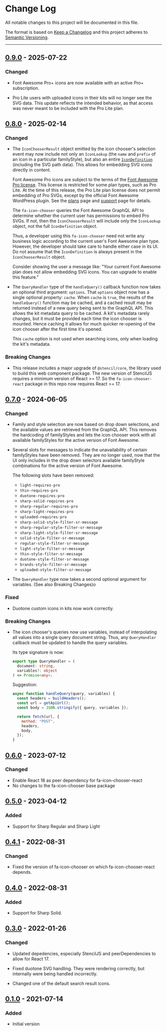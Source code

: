 # Change Log

All notable changes to this project will be documented in this file.

The format is based on [Keep a Changelog](http://keepachangelog.com/) and this project adheres to [Semantic Versioning](http://semver.org/).

---

## [0.9.0](https://github.com/FortAwesome/fa-icon-chooser/releases/tag/0.9.0) - 2025-07-22

### Changed

- Font Awesome Pro+ icons are now available with an active Pro+ subscription.

- Pro Lite users with uploaded icons in their kits will no longer see the SVG data. This update reflects the intended behavior, as that access was never meant to be included with the Pro Lite plan.

## [0.8.0](https://github.com/FortAwesome/fa-icon-chooser/releases/tag/0.8.0) - 2025-02-14

### Changed

- The `IconChooserResult` object emitted by the icon chooser's selection event may now include
  not only an `IconLookup` (the `name` and `prefix` of an icon in a particular familyStyle),
  but also an entire [`IconDefinition`](https://docs.fontawesome.com/apis/javascript/methods#findicondefinitionparams) (including the SVG path data).
  This allows for embedding SVG icons directly in content.

  Font Awesome Pro icons are subject to the terms of the [Font Awesome Pro license](https://fontawesome.com/license).
  This license is restricted for some plan types, such as Pro Lite. At the time of this release,
  the Pro Lite plan license does not permit embedding of Pro SVGs, except by the official
  Font Awesome WordPress plugin. See the [plans](https://fontawesome.com/plans) page and [support](https://fontawesome.com/support)
  page for details.

  The `fa-icon-chooser` queries the Font Awesome GraphQL API to determine whether the current user
  has permissions to embed Pro SVGs. If not, then the `IconChooserResult` will include only the
  `IconLookup` object, not the full `IconDefinition` object.

  Thus, a developer using this `fa-icon-chooser` need not write any business logic according to
  the current user's Font Awesome plan type. However, the developer should take care to handle
  either case in its UI. Do not assume that the `IconDefinition` is always present in the
  `IconChooserResult` object.

  Consider showing the user a message like: "Your current Font Awesome plan does not allow embedding SVG icons.
  You can upgrade to enable this feature."

- The `QueryHandler` type of the `handleQuery()` callback function now takes an optional third argument: `options`.
  That `options` object now has a single optional property: `cache`.
  When `cache` is `true`, the results of the `handleQuery()` function may be cached, and a cached
  result may be returned instead of a new query being sent to the GraphQL API.
  This allows the kit metadata query to be cached. A kit's metadata rarely changes, but it must be
  provided each time the icon chooser is mounted. Hence caching it allows for much quicker
  re-opening of the icon chooser after the first time it's opened.

  This `cache` option is not used when searching icons, only when loading the kit's metadata.

### Breaking Changes

- This release includes a major upgrade of `@stencil/core`, the library used to build this web component
  package. The new version of StencilJS requires a minimum version of React >= 17.
  So the `fa-icon-chooser-react` package in this repo now requires React >= 17.

## [0.7.0](https://github.com/FortAwesome/fa-icon-chooser/releases/tag/0.7.0) - 2024-06-05

### Changed

- Family and style selection are now based on drop down selections, and the available
  values are retrieved from the GraphQL API. This removes the hardcoding of familyStyles
  and lets the icon chooser work with all available familyStyles for the active version
  of Font Awesome.
- Several slots for messages to indicate the unavailability of certain familyStyles
  have been removed. They are no longer used, now that the UI only includes in
  the drop down selectors available familyStyle combinations for the active version
  of Font Awesome.

  The following slots have been removed:

  - `light-requires-pro`
  - `thin-requires-pro`
  - `duotone-requires-pro`
  - `sharp-solid-requires-pro`
  - `sharp-regular-requires-pro`
  - `sharp-light-requires-pro`
  - `uploaded-requires-pro`
  - `sharp-solid-style-filter-sr-message`
  - `sharp-regular-style-filter-sr-message`
  - `sharp-light-style-filter-sr-message`
  - `solid-style-filter-sr-message`
  - `regular-style-filter-sr-message`
  - `light-style-filter-sr-message`
  - `thin-style-filter-sr-message`
  - `duotone-style-filter-sr-message`
  - `brands-style-filter-sr-message`
  - `uploaded-style-filter-sr-message`

- The `QueryHandler` type now takes a second optional argument for variables.
  (See also Breaking Changes)o

### Fixed

- Duotone custom icons in kits now work correctly.

### Breaking Changes

- The icon chooser's queries now use variables, instead of interpolating all values
  into a single query document string. Thus, any `QueryHandler` callback must be updated
  to handle the query variables.

  Its type signature is now:

  ```typescript
  export type QueryHandler = (
    document: string,
    variables?: object
  ) => Promise<any>;
  ```

  Suggestion:

  ```javascript
  async function handleQuery(query, variables) {
    const headers = buildHeaders();
    const url = getApiUrl();
    const body = JSON.stringify({ query, variables });

    return fetch(url, {
      method: "POST",
      headers,
      body,
    });
  }
  ```

## [0.6.0](https://github.com/FortAwesome/fa-icon-chooser/releases/tag/0.6.0) - 2023-07-12

### Changed

- Enable React 18 as peer dependency for fa-icon-chooser-react
- No changes to the fa-icon-chooser base package

## [0.5.0](https://github.com/FortAwesome/fa-icon-chooser/releases/tag/0.5.0) - 2023-04-12

### Added

- Support for Sharp Regular and Sharp Light

## [0.4.1](https://github.com/FortAwesome/fa-icon-chooser/releases/tag/0.4.1) - 2022-08-31

### Changed

- Fixed the version of fa-icon-chooser on which fa-icon-chooser-react depends.

## [0.4.0](https://github.com/FortAwesome/fa-icon-chooser/releases/tag/0.4.0) - 2022-08-31

### Added

- Support for Sharp Solid.

## [0.3.0](https://github.com/FortAwesome/fa-icon-chooser/releases/tag/0.3.0) - 2022-01-26

### Changed

- Updated depedencies, especially StencilJS and peerDependencies to allow for React 17.

- Fixed duotone SVG handling. They were rendering correctly, but internally were being handled incorrectly.

- Changed one of the default search result icons.

## [0.1.0](https://github.com/FortAwesome/fa-icon-chooser/releases/tag/0.1.0) - 2021-07-14

### Added

- Initial version
